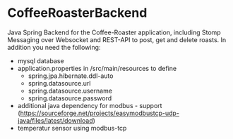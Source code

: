 # CoffeeRoasterBackend
Java Spring Backend for the Coffee-Roaster application, including Stomp Messaging over Websocket and REST-API to post, get and delete roasts.
In addition you need the following:
  - mysql database
  - application.properties in /src/main/resources to define
    - spring.jpa.hibernate.ddl-auto
    - spring.datasource.url
    - spring.datasource.username
    - spring.datasource.password
  - additional java dependency for modbus - support (https://sourceforge.net/projects/easymodbustcp-udp-java/files/latest/download)
  - temperatur sensor using modbus-tcp
